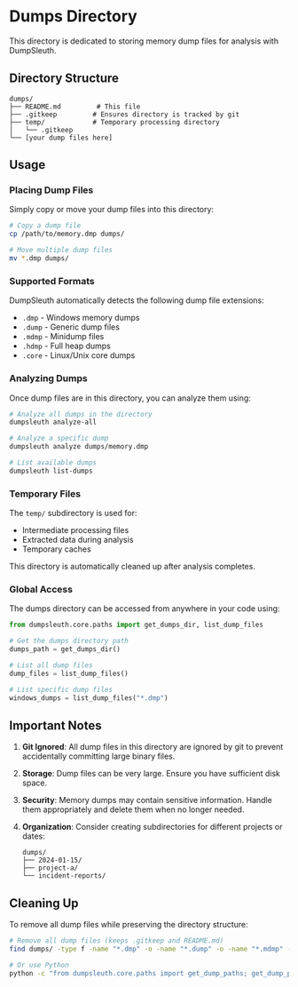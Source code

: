 # Dumps Directory

This directory is dedicated to storing memory dump files for analysis with DumpSleuth.

## Directory Structure

```
dumps/
├── README.md         # This file
├── .gitkeep         # Ensures directory is tracked by git
├── temp/            # Temporary processing directory
│   └── .gitkeep
└── [your dump files here]
```

## Usage

### Placing Dump Files

Simply copy or move your dump files into this directory:

```bash
# Copy a dump file
cp /path/to/memory.dmp dumps/

# Move multiple dump files
mv *.dmp dumps/
```

### Supported Formats

DumpSleuth automatically detects the following dump file extensions:
- `.dmp` - Windows memory dumps
- `.dump` - Generic dump files
- `.mdmp` - Minidump files
- `.hdmp` - Full heap dumps
- `.core` - Linux/Unix core dumps

### Analyzing Dumps

Once dump files are in this directory, you can analyze them using:

```bash
# Analyze all dumps in the directory
dumpsleuth analyze-all

# Analyze a specific dump
dumpsleuth analyze dumps/memory.dmp

# List available dumps
dumpsleuth list-dumps
```

### Temporary Files

The `temp/` subdirectory is used for:
- Intermediate processing files
- Extracted data during analysis
- Temporary caches

This directory is automatically cleaned up after analysis completes.

### Global Access

The dumps directory can be accessed from anywhere in your code using:

```python
from dumpsleuth.core.paths import get_dumps_dir, list_dump_files

# Get the dumps directory path
dumps_path = get_dumps_dir()

# List all dump files
dump_files = list_dump_files()

# List specific dump files
windows_dumps = list_dump_files("*.dmp")
```

## Important Notes

1. **Git Ignored**: All dump files in this directory are ignored by git to prevent accidentally committing large binary files.

2. **Storage**: Dump files can be very large. Ensure you have sufficient disk space.

3. **Security**: Memory dumps may contain sensitive information. Handle them appropriately and delete them when no longer needed.

4. **Organization**: Consider creating subdirectories for different projects or dates:
   ```
   dumps/
   ├── 2024-01-15/
   ├── project-a/
   └── incident-reports/
   ```

## Cleaning Up

To remove all dump files while preserving the directory structure:

```bash
# Remove all dump files (keeps .gitkeep and README.md)
find dumps/ -type f -name "*.dmp" -o -name "*.dump" -o -name "*.mdmp" -o -name "*.hdmp" -o -name "*.core" | xargs rm -f

# Or use Python
python -c "from dumpsleuth.core.paths import get_dump_paths; get_dump_paths().clean_temp()"
``` 